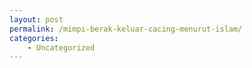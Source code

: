 ```yaml
---
layout: post
permalink: /mimpi-berak-keluar-cacing-menurut-islam/
categories:
    - Uncategorized
---
```


